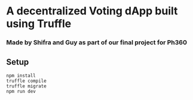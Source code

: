 # A decentralized Voting dApp built using Truffle 

### Made by Shifra and Guy as part of our final project for Ph360

## Setup
```
npm install
truffle compile
truffle migrate
npm run dev
```

